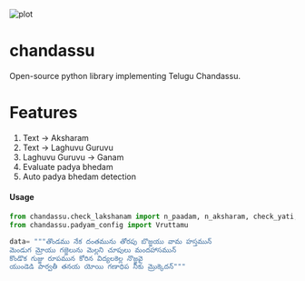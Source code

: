 ![plot](https://drive.google.com/uc?id=17dSonpOKADsOtm9WiJr2h6WTJSZ_ph9A)

# chandassu
Open-source python library implementing Telugu Chandassu.

# Features
1. Text -> Aksharam
2. Text -> Laghuvu Guruvu
3. Laghuvu Guruvu -> Ganam
4. Evaluate padya bhedam
5. Auto padya bhedam detection
#### Usage
```py
from chandassu.check_lakshanam import n_paadam, n_aksharam, check_yati, check_prasa, check_vruttam_gana_kramam
from chandassu.padyam_config import Vruttamu

data= """తొండము నేక దంతమును తోరపు బొజ్జయు వామ హస్తమున్
మెండుగ మ్రోయు గజ్జెలును మెల్లని చూపులు మందహాసమున్
కొండొక గుజ్జు రూపమున కోరిన విద్యలకెల్ల నొజ్జవై
యుండెడి పార్వతీ తనయ యోయి గణాధిప నీకు మ్రొక్కెదన్"""

```
